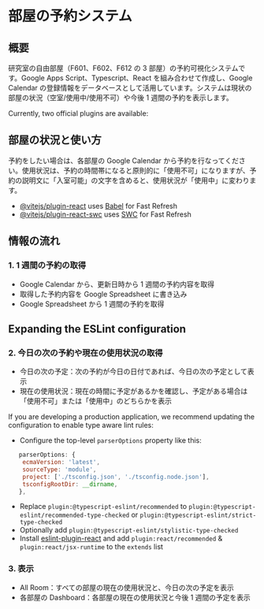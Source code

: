 # 部屋の予約システム

## 概要

研究室の自由部屋（F601、F602、F612 の 3 部屋）の予約可視化システムです。Google Apps Script、Typescript、React を組み合わせて作成し、Google Calendar の登録情報をデータベースとして活用しています。システムは現状の部屋の状況（空室/使用中/使用不可）や今後 1 週間の予約を表示します。

Currently, two official plugins are available:

## 部屋の状況と使い方

予約をしたい場合は、各部屋の Google Calendar から予約を行なってください。使用状況は、予約の時間帯になると原則的に「使用不可」になりますが、予約の説明文に「入室可能」の文字を含めると、使用状況が「使用中」に変わります。

- [@vitejs/plugin-react](https://github.com/vitejs/vite-plugin-react/blob/main/packages/plugin-react/README.md) uses [Babel](https://babeljs.io/) for Fast Refresh
- [@vitejs/plugin-react-swc](https://github.com/vitejs/vite-plugin-react-swc) uses [SWC](https://swc.rs/) for Fast Refresh

## 情報の流れ

### 1. 1 週間の予約の取得

- Google Calendar から、更新日時から 1 週間の予約内容を取得
- 取得した予約内容を Google Spreadsheet に書き込み
- Google Spreadsheet から 1 週間の予約を取得

## Expanding the ESLint configuration

### 2. 今日の次の予約や現在の使用状況の取得

- 今日の次の予定：次の予約が今日の日付であれば、今日の次の予定として表示
- 現在の使用状況：現在の時間に予定があるかを確認し、予定がある場合は「使用不可」または「使用中」のどちらかを表示

If you are developing a production application, we recommend updating the configuration to enable type aware lint rules:

- Configure the top-level `parserOptions` property like this:

```js
   parserOptions: {
    ecmaVersion: 'latest',
    sourceType: 'module',
    project: ['./tsconfig.json', './tsconfig.node.json'],
    tsconfigRootDir: __dirname,
   },
```

- Replace `plugin:@typescript-eslint/recommended` to `plugin:@typescript-eslint/recommended-type-checked` or `plugin:@typescript-eslint/strict-type-checked`
- Optionally add `plugin:@typescript-eslint/stylistic-type-checked`
- Install [eslint-plugin-react](https://github.com/jsx-eslint/eslint-plugin-react) and add `plugin:react/recommended` & `plugin:react/jsx-runtime` to the `extends` list

### 3. 表示

- All Room：すべての部屋の現在の使用状況と、今日の次の予定を表示
- 各部屋の Dashboard：各部屋の現在の使用状況と今後 1 週間の予定を表示
